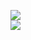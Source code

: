 [![](https://img.shields.io/badge/Made%20With-Github%20Spray-lightgrey.svg?style=for-the-badge&logo=github)](https://github.com/Annihil/github-spray#3864)  
[![](https://i.imgur.com/2DrTn0Z.gif)](https://github.com/Annihil/github-spray)